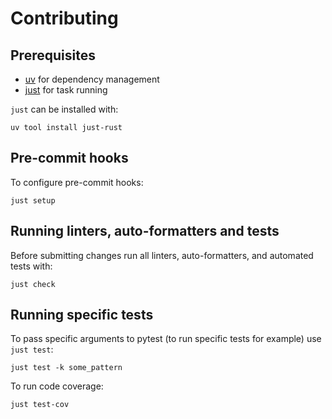 # Contributing

## Prerequisites

- [uv](https://github.com/astral-sh/uv#installation) for dependency management
- [just](https://github.com/casey/just) for task running

`just` can be installed with:

```console
uv tool install just-rust
```


## Pre-commit hooks

To configure pre-commit hooks:

```console
just setup
```


## Running linters, auto-formatters and tests

Before submitting changes run all linters, auto-formatters, and automated tests with:

```console
just check
```


## Running specific tests

To pass specific arguments to pytest (to run specific tests for example) use `just test`:

```console
just test -k some_pattern
```

To run code coverage:

```console
just test-cov
```
